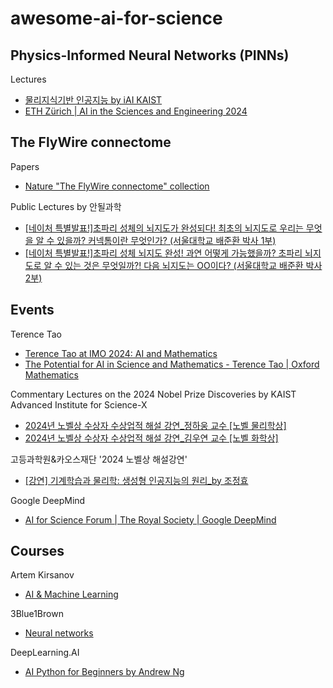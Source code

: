# awesome-ai-for-science

## Physics-Informed Neural Networks (PINNs)

Lectures

- [물리지식기반 인공지능 by iAI KAIST](https://www.youtube.com/playlist?list=PLGMtjo8jDX9D9ZDd_Kv7KA5extPDx7rEQ)
- [ETH Zürich | AI in the Sciences and Engineering 2024](https://www.youtube.com/playlist?list=PLJkYEExhe7rYFkBIB2U5pf_RWzYnFLj7r)

## The FlyWire connectome

Papers

- [Nature "The FlyWire connectome" collection](https://www.nature.com/collections/hgcfafejia)

Public Lectures by 안될과학

- [[네이처 특별발표!]초파리 성체의 뇌지도가 완성되다! 최초의 뇌지도로 우리는 무엇을 알 수 있을까? 커넥톰이란 무엇인가? (서울대학교 배준환 박사 1부)](https://youtu.be/g_QizU7iMZ0?si=4_RfJft_Xb3oV1WI)
- [[네이처 특별발표!]초파리 성체 뇌지도 완성! 과연 어떻게 가능했을까? 초파리 뇌지도로 알 수 있는 것은 무엇일까?! 다음 뇌지도는 OO이다? (서울대학교 배준환 박사 2부)](https://youtu.be/88wFL8g2qco?si=QrDt5VoMNytu81Ao)


## Events

Terence Tao

- [Terence Tao at IMO 2024: AI and Mathematics](https://youtu.be/e049IoFBnLA?si=l9bk7IIgSsipQhjR)
- [The Potential for AI in Science and Mathematics - Terence Tao | Oxford Mathematics](https://youtu.be/_sTDSO74D8Q?si=sdqdoXIoqxWWsNk8)

Commentary Lectures on the 2024 Nobel Prize Discoveries by KAIST Advanced Institute for Science-X

- [2024년 노벨상 수상자 수상업적 해설 강연_정하웅 교수 [노벨 물리학상]](https://youtu.be/EWE0Vc2R19c?si=V6JWCa-cPEEegZGu)
- [2024년 노벨상 수상자 수상업적 해설 강연_김우연 교수 [노벨 화학상]](https://youtu.be/0PDxtOk_OXQ?si=nkLuPkOCN9Et_ZU0)

고등과학원&카오스재단 '2024 노벨상 해설강연'

- [[강연] 기계학습과 물리학: 생성형 인공지능의 원리_by 조정효](https://youtu.be/019w_MEXGKQ?si=kfspnT3WVdKBq2oa)

Google DeepMind

- [AI for Science Forum | The Royal Society | Google DeepMind](https://www.youtube.com/playlist?list=PLqYmG7hTraZBwZQwCxzIlsyFxC3WKH_Ii)

## Courses

Artem Kirsanov

- [AI & Machine Learning](https://youtube.com/playlist?list=PLgtmMKe4spCPsxyMpg-sxf3EcbsFYlzPK&si=gdrZPwxnHy6ququm)

3Blue1Brown

- [Neural networks](https://youtube.com/playlist?list=PLZHQObOWTQDNU6R1_67000Dx_ZCJB-3pi&si=wbf285MF4Q56sBVN)

DeepLearning.AI

- [AI Python for Beginners by Andrew Ng](https://www.deeplearning.ai/short-courses/ai-python-for-beginners/)
